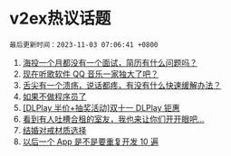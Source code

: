 # v2ex热议话题

`最后更新时间：2023-11-03 07:06:41 +0800`

1. [海投一个月都没有一个面试，简历有什么问题吗？](https://www.v2ex.com/t/987692)
1. [现在听歌软件 QQ 音乐一家独大了吧？](https://www.v2ex.com/t/987721)
1. [舌尖有一个溃疡，说话都疼，有没有什么快速缓解办法？](https://www.v2ex.com/t/987754)
1. [如果不做程序员了](https://www.v2ex.com/t/987785)
1. [[DLPlay 半价+抽奖活动]双十一 DLPlay 钜惠](https://www.v2ex.com/t/987699)
1. [看到有人吐槽合租的室友，我也来让你们开开眼吧...](https://www.v2ex.com/t/987867)
1. [结婚对戒材质选择](https://www.v2ex.com/t/987881)
1. [以后一个 App 是不是要重复开发 10 遍](https://www.v2ex.com/t/987761)

